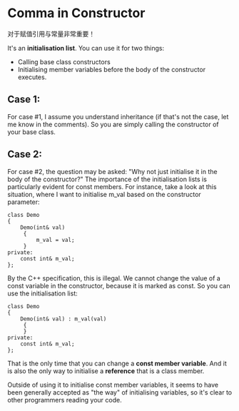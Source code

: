 # Comma in Constructor

对于赋值引用与常量非常重要！

It's an **initialisation list**. You can use it for two things:

* Calling base class constructors
* Initialising member variables before the body of the constructor executes.

## Case 1:

For case #1, I assume you understand inheritance 
(if that's not the case, let me know in the comments). 
So you are simply calling the constructor of your base class.

## Case 2:

For case #2, the question may be asked: "Why not just initialise it in the body of the constructor?" 
The importance of the initialisation lists is particularly evident for const members. 
For instance, take a look at this situation, where I want to initialise m_val based on the constructor parameter:


    class Demo
    {
        Demo(int& val) 
         {
             m_val = val;
         }
    private:
        const int& m_val;
    };

By the C++ specification, this is illegal. 
We cannot change the value of a const variable in the constructor, because it is marked as const. 
So you can use the initialisation list:

    class Demo
    {
        Demo(int& val) : m_val(val)
         {
         }
    private:
        const int& m_val;
    };
    
That is the only time that you can change a **const member variable**. 
And it is also the only way to initialise a **reference** that is a class member.

Outside of using it to initialise const member variables, it seems to have been generally accepted as "the way" of initialising variables, so it's clear to other programmers reading your code.    
